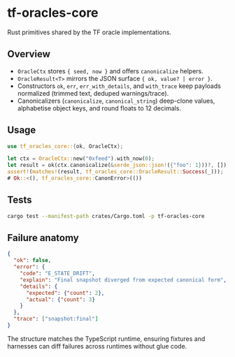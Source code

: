 # tf-oracles-core

Rust primitives shared by the TF oracle implementations.

## Overview

- `OracleCtx` stores `{ seed, now }` and offers `canonicalize` helpers.
- `OracleResult<T>` mirrors the JSON surface `{ ok, value? | error }`.
- Constructors `ok`, `err`, `err_with_details`, and `with_trace` keep payloads
  normalized (trimmed text, deduped warnings/trace).
- Canonicalizers (`canonicalize`, `canonical_string`) deep-clone values,
  alphabetise object keys, and round floats to 12 decimals.

## Usage

```rust
use tf_oracles_core::{ok, OracleCtx};

let ctx = OracleCtx::new("0xfeed").with_now(0);
let result = ok(ctx.canonicalize(&serde_json::json!({"foo": 1}))?, []);
assert!(matches!(result, tf_oracles_core::OracleResult::Success(_)));
# Ok::<(), tf_oracles_core::CanonError>(())
```

## Tests

```bash
cargo test --manifest-path crates/Cargo.toml -p tf-oracles-core
```

## Failure anatomy

```json
{
  "ok": false,
  "error": {
    "code": "E_STATE_DRIFT",
    "explain": "Final snapshot diverged from expected canonical form",
    "details": {
      "expected": {"count": 2},
      "actual": {"count": 3}
    }
  },
  "trace": ["snapshot:final"]
}
```

The structure matches the TypeScript runtime, ensuring fixtures and harnesses
can diff failures across runtimes without glue code.
